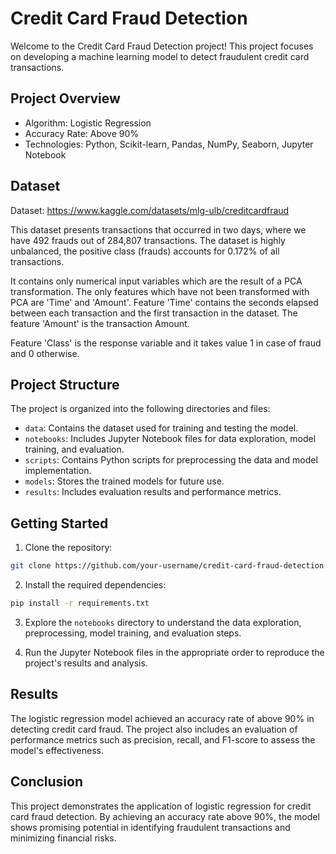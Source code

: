 # Credit Card Fraud Detection

Welcome to the Credit Card Fraud Detection project! This project focuses on developing a machine learning model to detect fraudulent credit card transactions.

## Project Overview

- Algorithm: Logistic Regression
- Accuracy Rate: Above 90%
- Technologies: Python, Scikit-learn, Pandas, NumPy, Seaborn, Jupyter Notebook

## Dataset

Dataset: https://www.kaggle.com/datasets/mlg-ulb/creditcardfraud

This dataset presents transactions that occurred in two days, where we have 492 frauds out of 284,807 transactions. The dataset is highly unbalanced, the positive class (frauds) accounts for 0.172% of all transactions.

It contains only numerical input variables which are the result of a PCA transformation. The only features which have not been transformed with PCA are 'Time' and 'Amount'. Feature 'Time' contains the seconds elapsed between each transaction and the first transaction in the dataset. The feature 'Amount' is the transaction Amount.

Feature 'Class' is the response variable and it takes value 1 in case of fraud and 0 otherwise.

## Project Structure

The project is organized into the following directories and files:

- `data`: Contains the dataset used for training and testing the model.
- `notebooks`: Includes Jupyter Notebook files for data exploration, model training, and evaluation.
- `scripts`: Contains Python scripts for preprocessing the data and model implementation.
- `models`: Stores the trained models for future use.
- `results`: Includes evaluation results and performance metrics.

## Getting Started

1. Clone the repository:

```bash
git clone https://github.com/your-username/credit-card-fraud-detection.git
```

2. Install the required dependencies:

```bash
pip install -r requirements.txt
```

3. Explore the `notebooks` directory to understand the data exploration, preprocessing, model training, and evaluation steps.

4. Run the Jupyter Notebook files in the appropriate order to reproduce the project's results and analysis.

## Results

The logistic regression model achieved an accuracy rate of above 90% in detecting credit card fraud. The project also includes an evaluation of performance metrics such as precision, recall, and F1-score to assess the model's effectiveness.

## Conclusion

This project demonstrates the application of logistic regression for credit card fraud detection. By achieving an accuracy rate above 90%, the model shows promising potential in identifying fraudulent transactions and minimizing financial risks.
